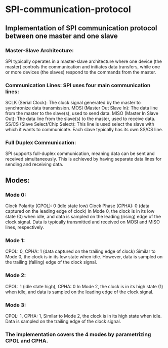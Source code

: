 # SPI-communication-protocol
## Implementation of SPI communication protocol between one master and one slave

### Master-Slave Architecture:
SPI typically operates in a master-slave architecture where one device (the master) controls the communication and initiates data transfers, while one or more devices (the slaves) respond to the commands from the master.

### Communication Lines: SPI uses four main communication lines:
SCLK (Serial Clock): The clock signal generated by the master to synchronize data transmission.
MOSI (Master Out Slave In): The data line from the master to the slave(s), used to send data.
MISO (Master In Slave Out): The data line from the slave(s) to the master, used to receive data.
SS/CS (Slave Select/Chip Select): This line is used select the slave with which it wants to communicate. Each slave typically has its own SS/CS line.
### Full Duplex Communication:
SPI supports full-duplex communication, meaning data can be sent and received simultaneously. This is achieved by having separate data lines for sending and receiving data.

## Modes:
### Mode 0:
Clock Polarity (CPOL): 0 (idle state low)
Clock Phase (CPHA): 0 (data captured on the leading edge of clock)
In Mode 0, the clock is in its low state (0) when idle, and data is sampled on the leading (rising) edge of the clock signal. Data is typically transmitted and received on MOSI and MISO lines, respectively.

### Mode 1:
CPOL: 0,
CPHA: 1 (data captured on the trailing edge of clock)
Similar to Mode 0, the clock is in its low state when idle. However, data is sampled on the trailing (falling) edge of the clock signal.

### Mode 2:
CPOL: 1 (idle state high),
CPHA: 0
In Mode 2, the clock is in its high state (1) when idle, and data is sampled on the leading edge of the clock signal.

### Mode 3:
CPOL: 1,
CPHA: 1,
Similar to Mode 2, the clock is in its high state when idle. Data is sampled on the trailing edge of the clock signal.

### The implementation covers the 4 modes by parametrizing CPOL and CPHA. 
